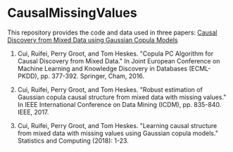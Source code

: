 # CausalMissingValues

This repository provides the code and data used in three papers:
[Causal Discovery from Mixed Data using Gaussian Copula Models](https://www.semanticscholar.org/paper/Causal-Discovery-from-Mixed-Data-using-Gaussian-Cui/7c08e115304dcecb3da6d17e19944d3c83783307)

1. Cui, Ruifei, Perry Groot, and Tom Heskes. "Copula PC Algorithm for Causal Discovery from Mixed Data." In Joint European Conference on Machine Learning and Knowledge Discovery in Databases (ECML-PKDD), pp. 377-392. Springer, Cham, 2016.

2. Cui, Ruifei, Perry Groot, and Tom Heskes. "Robust estimation of Gaussian copula causal structure from mixed data with missing values." In IEEE International Conference on Data Mining (ICDM), pp. 835-840. IEEE, 2017.

3. Cui, Ruifei, Perry Groot, and Tom Heskes. "Learning causal structure from mixed data with missing values using Gaussian copula models." Statistics and Computing (2018): 1-23.
